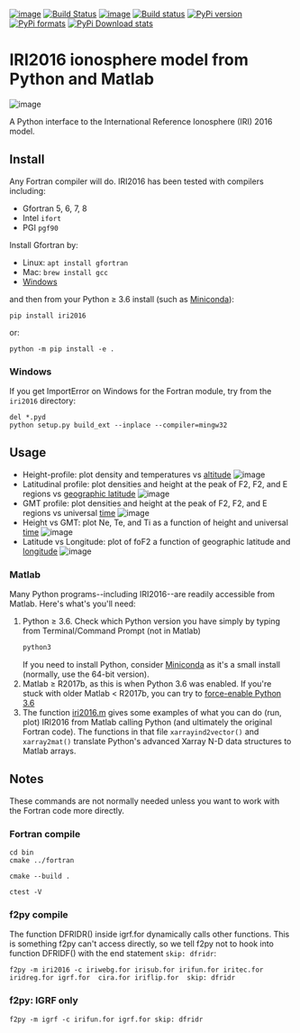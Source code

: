 [![image](https://zenodo.org/badge/DOI/10.5281/zenodo.240895.svg)](https://doi.org/10.5281/zenodo.240895)
[![Build Status](https://travis-ci.org/scivision/IRI2016.svg?branch=master)](https://travis-ci.org/scivision/IRI2016)
[![image](https://coveralls.io/repos/github/scivision/IRI2016/badge.svg?branch=master)](https://coveralls.io/github/scivision/IRI2016?branch=master)
[![Build status](https://ci.appveyor.com/api/projects/status/euvvim6aus3dagwq?svg=true)](https://ci.appveyor.com/project/scivision/pyiri2016)
[![PyPi version](https://img.shields.io/pypi/pyversions/iri2016.svg)](https://pypi.python.org/pypi/iri2016)
[![PyPi formats](https://img.shields.io/pypi/format/iri2016.svg)](https://pypi.python.org/pypi/iri2016)
[![PyPi Download stats](http://pepy.tech/badge/iri2016)](http://pepy.tech/project/iri2016)


# IRI2016 ionosphere model from Python and Matlab

![image](figures/iri2DExample02.gif)

A Python interface to the International Reference Ionosphere (IRI) 2016 model.

## Install

Any Fortran compiler will do. 
IRI2016 has been tested with compilers including:

* Gfortran 5, 6, 7, 8
* Intel `ifort`
* PGI `pgf90`

Install Gfortran by:

-   Linux: `apt install gfortran`
-   Mac: `brew install gcc`
-   [Windows](https://www.scivision.co/windows-gcc-gfortran-cmake-make-install/)

and then from your Python &ge; 3.6 install (such as [Miniconda](https://conda.io/miniconda.html)):

    pip install iri2016

or:

    python -m pip install -e .
    
### Windows
If you get ImportError on Windows for the Fortran module, try from the `iri2016` directory:
```posh
del *.pyd
python setup.py build_ext --inplace --compiler=mingw32
```

## Usage

* Height-profile: plot density and temperatures vs [altitude](AltitudeProfile.py)
  ![image](figures/iri1DExample01.png)
* Latitudinal profile: plot densities and height at the peak of F2, F2, and E regions vs [geographic latitude](LatitudeProfile.py)
  ![image](figures/iri1DExample02.png)
* GMT profile: plot densities and height at the peak of F2, F2, and E regions vs universal [time](TimeProfile.py)
  ![image](figures/iri1DExample08.png)
* Height vs GMT: plot Ne, Te, and Ti as a function of height and universal [time](scripts/iri2DExample01.py)
  ![image](figures/iri2DExample01.png)
* Latitude vs Longitude: plot of foF2 a function of geographic latitude and [longitude](scripts/iri2DExample02.py)
  ![image](figures/iri2DExample02.png)
  
### Matlab
Many Python programs--including IRI2016--are readily accessible from Matlab.
Here's what's you'll need:

1. Python &ge; 3.6.  Check which Python version you have simply by typing from Terminal/Command Prompt (not in Matlab)
   ```sh
   python3
   ```
   If you need to install Python, consider [Miniconda](https://conda.io/miniconda.html) as it's a small install (normally, use the 64-bit version).
2. Matlab &ge; R2017b, as this is when Python 3.6 was enabled. 
   If you're stuck with older Matlab &lt; R2017b, you can try to [force-enable Python 3.6](https://www.scivision.co/matlab-python-user-module-import/)
3. The function [iri2016.m](iri2016.m) gives some examples of what you can do (run, plot) IRI2016 from Matlab calling Python (and ultimately the original Fortran code).
   The functions in that file `xarrayind2vector()` and `xarray2mat()` translate Python's advanced Xarray N-D data structures to Matlab arrays.

## Notes

These commands are not normally needed unless you want to work with the Fortran code more directly.

### Fortran compile

    cd bin
    cmake ../fortran

    cmake --build .

    ctest -V

### f2py compile

The function DFRIDR() inside igrf.for dynamically calls other functions.
This is something f2py can't access directly, so we tell f2py not to
hook into function DFRIDF() with the end statement `skip: dfridr`:

    f2py -m iri2016 -c iriwebg.for irisub.for irifun.for iritec.for iridreg.for igrf.for  cira.for iriflip.for  skip: dfridr

### f2py: IGRF only

    f2py -m igrf -c irifun.for igrf.for skip: dfridr
